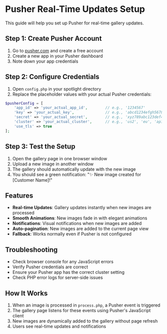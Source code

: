 # Pusher Real-Time Updates Setup

This guide will help you set up Pusher for real-time gallery updates.

## Step 1: Create Pusher Account
1. Go to [pusher.com](https://pusher.com) and create a free account
2. Create a new app in your Pusher dashboard
3. Note down your app credentials

## Step 2: Configure Credentials
1. Open `config.php` in your spotlight directory
2. Replace the placeholder values with your actual Pusher credentials:

```php
$pusherConfig = [
    'app_id' => 'your_actual_app_id',        // e.g., '1234567'
    'key' => 'your_actual_key',              // e.g., 'abcd1234efgh5678'
    'secret' => 'your_actual_secret',        // e.g., 'xyz789abc123def456'
    'cluster' => 'your_actual_cluster',      // e.g., 'us2', 'eu', 'ap1'
    'use_tls' => true
];
```

## Step 3: Test the Setup
1. Open the gallery page in one browser window
2. Upload a new image in another window
3. The gallery should automatically update with the new image
4. You should see a green notification: "✨ New image created for [Customer Name]!"

## Features
- **Real-time Updates**: Gallery updates instantly when new images are processed
- **Smooth Animations**: New images fade in with elegant animations
- **Notifications**: Visual notifications when new images are added
- **Auto-pagination**: New images are added to the current page view
- **Fallback**: Works normally even if Pusher is not configured

## Troubleshooting
- Check browser console for any JavaScript errors
- Verify Pusher credentials are correct
- Ensure your Pusher app has the correct cluster setting
- Check PHP error logs for server-side issues

## How It Works
1. When an image is processed in `process.php`, a Pusher event is triggered
2. The gallery page listens for these events using Pusher's JavaScript client
3. New images are dynamically added to the gallery without page refresh
4. Users see real-time updates and notifications